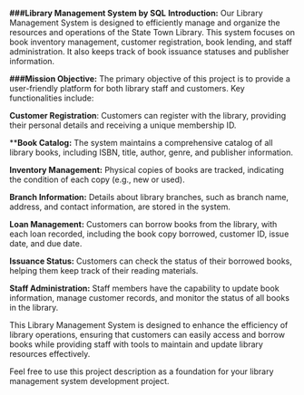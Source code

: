 **###Library Management System by SQL**
**Introduction:**
Our Library Management System is designed to efficiently manage and organize the resources and operations of the State Town Library. This system focuses on book inventory management, customer registration, book lending, and staff administration. It also keeps track of book issuance statuses and publisher information.

**###Mission Objective:**
The primary objective of this project is to provide a user-friendly platform for both library staff and customers. Key functionalities include:

**Customer Registration**: Customers can register with the library, providing their personal details and receiving a unique membership ID.

****Book Catalog:** The system maintains a comprehensive catalog of all library books, including ISBN, title, author, genre, and publisher information.

**Inventory Management:** Physical copies of books are tracked, indicating the condition of each copy (e.g., new or used).

**Branch Information:** Details about library branches, such as branch name, address, and contact information, are stored in the system.

**Loan Management:** Customers can borrow books from the library, with each loan recorded, including the book copy borrowed, customer ID, issue date, and due date.

**Issuance Status:** Customers can check the status of their borrowed books, helping them keep track of their reading materials.

**Staff Administration:** Staff members have the capability to update book information, manage customer records, and monitor the status of all books in the library.

This Library Management System is designed to enhance the efficiency of library operations, ensuring that customers can easily access and borrow books while providing staff with tools to maintain and update library resources effectively.

Feel free to use this project description as a foundation for your library management system development project.
